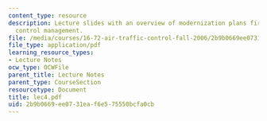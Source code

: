 ```yaml
---
content_type: resource
description: Lecture slides with an overview of modernization plans fir air traffic
  control management.
file: /media/courses/16-72-air-traffic-control-fall-2006/2b9b0669ee0731eaf6e575550bcfa0cb_lec4.pdf
file_type: application/pdf
learning_resource_types:
- Lecture Notes
ocw_type: OCWFile
parent_title: Lecture Notes
parent_type: CourseSection
resourcetype: Document
title: lec4.pdf
uid: 2b9b0669-ee07-31ea-f6e5-75550bcfa0cb
---
```

